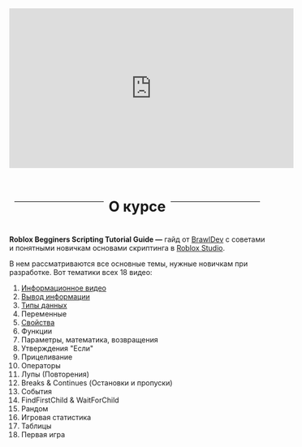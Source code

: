 <center> <iframe width="560" height="315" src="https://www.youtube.com/embed/videoseries?si=hWngIVgNn0szv_yn&amp;list=PLQ1Qd31Hmi3W_CGDzYOp7enyHlOuO3MtC" title="YouTube video player" frameborder="0" allow="accelerometer; autoplay; clipboard-write; encrypted-media; gyroscope; picture-in-picture; web-share" referrerpolicy="strict-origin-when-cross-origin" allowfullscreen></iframe> </center>

<div style="display: flex; align-items: center; text-align: center; margin: 20px 0;"> 
<hr style="flex-grow: 1; border: none; border-top: 1px solid #ccc; margin: 0 10px;"> <h1>О курсе</h1>
<hr style="flex-grow: 1; border: none; border-top: 1px solid #ccc; margin: 0 10px;"> </div>

**Roblox Begginers Scripting Tutorial Guide —** гайд от [BrawlDev](https://www.youtube.com/@BrawlDevRBLX) с советами и понятными новичкам основами скриптинга в [Roblox Studio](<../../Roblox Studio.md>).

В нем рассматриваются все основные темы, нужные новичкам при разработке. Вот тематики всех 18 видео:

1) [Информационное видео](<1. Информационное видео.md>)
2) [Вывод информации](<2. Вывод информации.md>)
3) [Типы данных](<3. Типы данных.md>)
4) Переменные
5) [Свойства](<5. Свойства.md>)
6) Функции
7) Параметры, математика, возвращения
8) Утверждения "Если"
9) Прицеливание
10) Операторы
11) Лупы (Повторения)
12) Breaks & Continues (Остановки и пропуски)
13) События
14) FindFirstChild & WaitForChild
15) Рандом
16) Игровая статистика
17) Таблицы
18) Первая игра